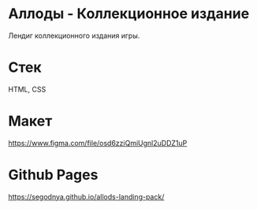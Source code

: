 # Аллоды - Коллекционное издание

Лендиг коллекционного издания игры.

# Стек

HTML, CSS

# Макет

https://www.figma.com/file/osd6zziQmiUgnl2uDDZ1uP

# Github Pages

https://segodnya.github.io/allods-landing-pack/
